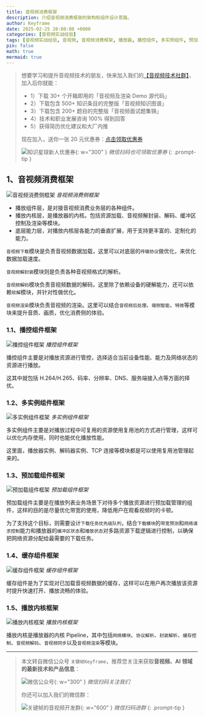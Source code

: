 ```yaml
---
title: 音视频消费框架
description: 介绍音视频消费框架的架构和组件设计思路。
author: Keyframe
date: 2025-02-25 20:08:08 +0800
categories: [音视频实战经验]
tags: [音视频实战经验, 音视频, 音视频消费框架, 播放器, 播控组件, 多实例组件, 预加载组件, 缓存组件]
pin: false
math: true
mermaid: true
---
```


>想要学习和提升音视频技术的朋友，快来加入我们的<a href="https://t.zsxq.com/jRprT" target="_blank" rel="noopener noreferrer">【音视频技术社群】</a>，加入后你就能：
>
>- 1）下载 30+ 个开箱即用的「音视频及渲染 Demo 源代码」
>- 2）下载包含 500+ 知识条目的完整版「音视频知识图谱」
>- 3）下载包含 200+ 题目的完整版「音视频面试题集锦」
>- 4）技术和职业发展咨询 100% 得到回答
>- 5）获得简历优化建议和大厂内推
>  
>现在加入，送你一张 20 元优惠券：<a href="https://t.zsxq.com/jRprT" target="_blank" rel="noopener noreferrer">点击领取优惠券</a>
>
>![知识星球新人优惠券](assets/img/keyframe-zsxq-coupon.png){: w="300" }
>_微信扫码也可领取优惠券_
{: .prompt-tip }

## 1、音视频消费框架

![音视频消费侧框架](assets/resource/av-experience/av-consumption-framework-1.png)
_音视频消费侧框架_


- 播放组件层，是对接音视频消费业务层的各种组件。
- 播放内核层，是播放器的内核。包括资源加载、音视频解封装、解码、缓冲区控制及渲染等模块。
- 底层能力层，对播放内核层各能力的垂直扩展，用于支持更丰富的、定制化的能力。

`音视频下载`模块是负责音视频数据加载，这里可以对底层的`传输协议`做优化，来优化数据加载速度。

`音视频解封装`模块则是负责各种音视频格式的解析。

`音视频解码`模块负责音视频数据的解码，这里除了依赖设备的硬解能力，还可以依赖`软解`模块，并针对性做优化。

`音视频渲染`模块负责音视频的渲染。这里可以结合`音视频后处理`、`端侧智能`、`特效`等模块来提升音质、画质，优化消费侧的体验。


### 1.1、播控组件框架


![播控组件框架](assets/resource/av-experience/play-control-kit-1.png)
_播控组件框架_


播控组件主要是对播放资源进行管控，选择适合当前设备性能、能力及网络状态的资源进行播放。

这其中就包括 H.264/H.265、码率、分辨率、DNS、服务端接入点等方面的择优。



### 1.2、多实例组件框架


![多实例组件框架](assets/resource/av-experience/player-instance-kit-1.png)
_多实例组件框架_


多实例组件主要是对播放过程中可复用的资源使用复用池的方式进行管理，这样可以优化内存使用，同时也能优化播放性能。

这里面，播放器实例、解码器实例、TCP 连接等模块都是可以使用复用池管理起来的。


### 1.3、预加载组件框架


![预加载组件框架](assets/resource/av-experience/preload-kit-1.png)
_预加载组件框架_


预加载组件主要是在播放列表业务场景下对待多个播放资源进行预加载管理的组件，这样的目的是尽量优化带宽的使用，降低用户在观看视频时的卡顿。

为了支持这个目标，则需要设计`下载任务优先级队列`，结合`下载模块`的`带宽预测`和`网络请求控制`能力和播放器的`缓冲区状态`和`播放状态`对多路资源下载逻辑进行控制，以确保把网络资源分配给最需要的下载任务。


### 1.4、缓存组件框架


![缓存组件框架](assets/resource/av-experience/cache-kit-1.png)
_缓存组件框架_

缓存组件是为了实现对已加载音视频数据的缓存，这样可以在用户再次播放该资源时提升快速打开、播放流畅的体验。


### 1.5、播放内核框架

![播放内核框架](assets/resource/av-experience/player-core-structure.png)
_播放内核框架_

播放内核是播放器的内核 Pipeline，其中包括`网络模块`、`协议解析`、`封装解析`、`缓存控制`、`音视频解码`、`音视频同步`以及`音视频渲染`等模块。






---

> 本文转自微信公众号 `关键帧Keyframe`，推荐您关注来获取**音视频、AI 领域的最新技术和产品信息**：
>
>![微信公众号](assets/img/keyframe-mp.jpg){: w="300" }
>_微信扫码关注我们_
>
>你还可以加入我们的微信群：
>
>![关键帧的音视频开发群](assets/img/av-wechat-group.jpg){: w="600" }
>_微信扫码进群_
{: .prompt-tip }

